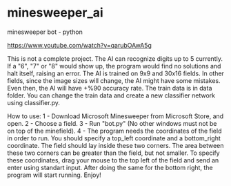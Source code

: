 # minesweeper_ai
minesweeper bot - python

https://www.youtube.com/watch?v=qarubOAwA5g

This is not a complete project.
The AI can recognize digits up to 5 currently. If a "6", "7" or "8" would show up, the program would find no solutions and halt itself, raising an error.
The AI is trained on 9x9 and 30x16 fields. In other fields, since the image sizes will change, the AI might have some mistakes. Even then, the AI will have +%90 accuracy rate.
The train data is in data folder. You can change the train data and create a new classifier network using classifier.py.

How to use:
1 - Download Microsoft Minesweeper from Microsoft Store, and open.
2 - Choose a field.
3 - Run "bot.py" (No other windows must not be on top of the minefield).
4 - The program needs the coordinates of the field in order to run. You should specify a top_left coordinate and a bottom_right coordinate. The field should lay inside these two corners. The area between these two corners can be greater than the field, but not smaller. To specify these coordinates, drag your mouse to the top left of the field and send an enter using standart input. After doing the same for the bottom right, the program will start running. Enjoy!
